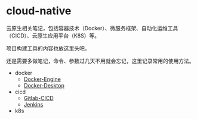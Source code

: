 # cloud-native
云原生相关笔记，包括容器技术（Docker）、微服务框架、自动化运维工具（CICD）、云原生应用平台（K8S）等。

项目构建工具的内容也放这里头吧。

还是需要多做笔记，命令、参数过几天不用就会忘记，这里记录常用的使用方法。



+ docker
  + [Docker-Engine](docker/Docker-Engine.md)
  + [Docker-Desktop](docker/Docker-Desktop.md)
+ cicd
  + [Gitlab-CICD](cicd/Gitlab-CICD.md)
  + [Jenkins](cicd/Jenkins.md)
+ k8s


